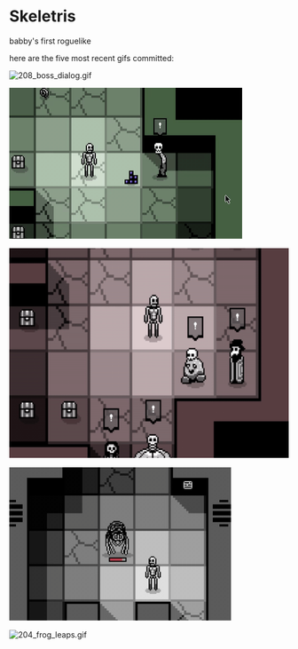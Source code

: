 # Skeletris
babby's first roguelike

here are the five most recent gifs committed:

![208_boss_dialog.gif](gifs/208_boss_dialog.gif?raw=true "208_boss_dialog")

![207_npc_hover_text_goes_away.gif](gifs/207_npc_hover_text_goes_away.gif?raw=true "207_npc_hover_text_goes_away")

![206_npc_hover_text.gif](gifs/206_npc_hover_text.gif?raw=true "206_npc_hover_text")

![205_halfling_spider.gif](gifs/205_halfling_spider.gif?raw=true "205_halfling_spider")

![204_frog_leaps.gif](gifs/204_frog_leaps.gif?raw=true "204_frog_leaps")

